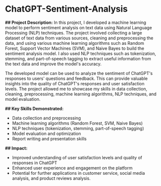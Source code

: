 # ChatGPT-Sentiment-Analysis
**## Project Description:** 
In this project, I developed a machine learning model to perform sentiment analysis on text data using Natural Language Processing (NLP) techniques. The project involved collecting a large dataset of text data from various sources, cleaning and preprocessing the data, and using various machine learning algorithms such as Random Forest, Support Vector Machines (SVM), and Naive Bayes to build the sentiment analysis model. I also used NLP techniques such as tokenization, stemming, and part-of-speech tagging to extract useful information from the text data and improve the model's accuracy.

The developed model can be used to analyze the sentiment of ChatGPT's responses to users' questions and feedback. This can provide valuable insights into the quality of ChatGPT's responses and user satisfaction levels. The project allowed me to showcase my skills in data collection, cleaning, preprocessing, machine learning algorithms, NLP techniques, and model evaluation.

**## Key Skills Demonstrated:**

- Data collection and preprocessing
- Machine learning algorithms (Random Forest, SVM, Naive Bayes)
- NLP techniques (tokenization, stemming, part-of-speech tagging)
- Model evaluation and optimization
- Report writing and presentation skills

**## Impact:**

- Improved understanding of user satisfaction levels and quality of responses in ChatGPT
- Enhanced user experience and engagement on the platform
- Potential for further applications in customer service, social media analysis, and product reviews analysis.
